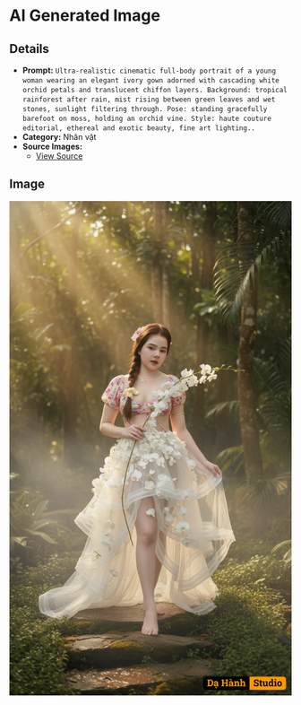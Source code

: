 # AI Generated Image

## Details
- **Prompt:** `Ultra-realistic cinematic full-body portrait of a young woman wearing an elegant ivory gown adorned with cascading white orchid petals and translucent chiffon layers.
Background: tropical rainforest after rain, mist rising between green leaves and wet stones, sunlight filtering through.
Pose: standing gracefully barefoot on moss, holding an orchid vine.
Style: haute couture editorial, ethereal and exotic beauty, fine art lighting..`
- **Category:** Nhân vật
- **Source Images:**
  - [View Source](https://raw.githubusercontent.com/lenzcomvth/ImageLibrary/main/Female.png)

## Image
![AI Generated Image](./image-2025-10-12T10-15-41-382Z-r33vn.png)